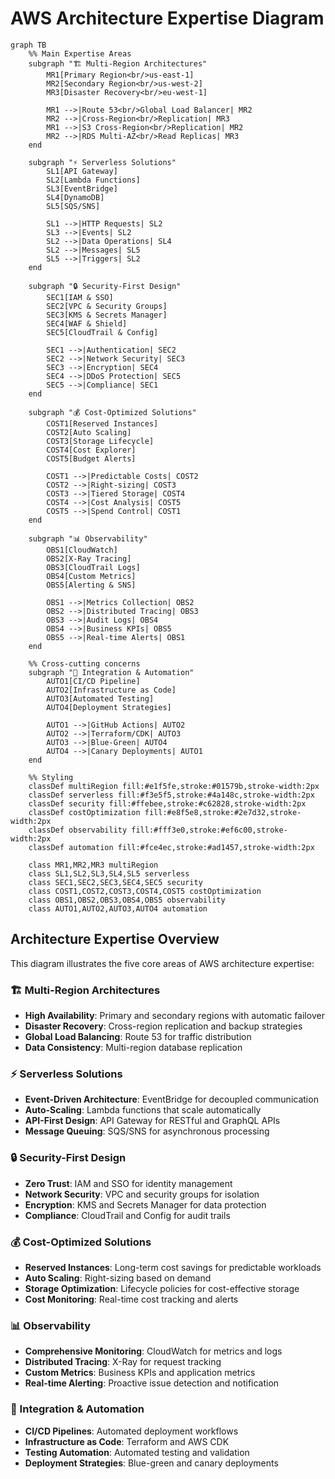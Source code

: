 # AWS Architecture Expertise Diagram

```mermaid
graph TB
    %% Main Expertise Areas
    subgraph "🏗️ Multi-Region Architectures"
        MR1[Primary Region<br/>us-east-1]
        MR2[Secondary Region<br/>us-west-2]
        MR3[Disaster Recovery<br/>eu-west-1]
        
        MR1 -->|Route 53<br/>Global Load Balancer| MR2
        MR2 -->|Cross-Region<br/>Replication| MR3
        MR1 -->|S3 Cross-Region<br/>Replication| MR2
        MR2 -->|RDS Multi-AZ<br/>Read Replicas| MR3
    end
    
    subgraph "⚡ Serverless Solutions"
        SL1[API Gateway]
        SL2[Lambda Functions]
        SL3[EventBridge]
        SL4[DynamoDB]
        SL5[SQS/SNS]
        
        SL1 -->|HTTP Requests| SL2
        SL3 -->|Events| SL2
        SL2 -->|Data Operations| SL4
        SL2 -->|Messages| SL5
        SL5 -->|Triggers| SL2
    end
    
    subgraph "🔒 Security-First Design"
        SEC1[IAM & SSO]
        SEC2[VPC & Security Groups]
        SEC3[KMS & Secrets Manager]
        SEC4[WAF & Shield]
        SEC5[CloudTrail & Config]
        
        SEC1 -->|Authentication| SEC2
        SEC2 -->|Network Security| SEC3
        SEC3 -->|Encryption| SEC4
        SEC4 -->|DDoS Protection| SEC5
        SEC5 -->|Compliance| SEC1
    end
    
    subgraph "💰 Cost-Optimized Solutions"
        COST1[Reserved Instances]
        COST2[Auto Scaling]
        COST3[Storage Lifecycle]
        COST4[Cost Explorer]
        COST5[Budget Alerts]
        
        COST1 -->|Predictable Costs| COST2
        COST2 -->|Right-sizing| COST3
        COST3 -->|Tiered Storage| COST4
        COST4 -->|Cost Analysis| COST5
        COST5 -->|Spend Control| COST1
    end
    
    subgraph "📊 Observability"
        OBS1[CloudWatch]
        OBS2[X-Ray Tracing]
        OBS3[CloudTrail Logs]
        OBS4[Custom Metrics]
        OBS5[Alerting & SNS]
        
        OBS1 -->|Metrics Collection| OBS2
        OBS2 -->|Distributed Tracing| OBS3
        OBS3 -->|Audit Logs| OBS4
        OBS4 -->|Business KPIs| OBS5
        OBS5 -->|Real-time Alerts| OBS1
    end
    
    %% Cross-cutting concerns
    subgraph "🔄 Integration & Automation"
        AUTO1[CI/CD Pipeline]
        AUTO2[Infrastructure as Code]
        AUTO3[Automated Testing]
        AUTO4[Deployment Strategies]
        
        AUTO1 -->|GitHub Actions| AUTO2
        AUTO2 -->|Terraform/CDK| AUTO3
        AUTO3 -->|Blue-Green| AUTO4
        AUTO4 -->|Canary Deployments| AUTO1
    end
    
    %% Styling
    classDef multiRegion fill:#e1f5fe,stroke:#01579b,stroke-width:2px
    classDef serverless fill:#f3e5f5,stroke:#4a148c,stroke-width:2px
    classDef security fill:#ffebee,stroke:#c62828,stroke-width:2px
    classDef costOptimization fill:#e8f5e8,stroke:#2e7d32,stroke-width:2px
    classDef observability fill:#fff3e0,stroke:#ef6c00,stroke-width:2px
    classDef automation fill:#fce4ec,stroke:#ad1457,stroke-width:2px
    
    class MR1,MR2,MR3 multiRegion
    class SL1,SL2,SL3,SL4,SL5 serverless
    class SEC1,SEC2,SEC3,SEC4,SEC5 security
    class COST1,COST2,COST3,COST4,COST5 costOptimization
    class OBS1,OBS2,OBS3,OBS4,OBS5 observability
    class AUTO1,AUTO2,AUTO3,AUTO4 automation
```

## Architecture Expertise Overview

This diagram illustrates the five core areas of AWS architecture expertise:

### 🏗️ Multi-Region Architectures
- **High Availability**: Primary and secondary regions with automatic failover
- **Disaster Recovery**: Cross-region replication and backup strategies
- **Global Load Balancing**: Route 53 for traffic distribution
- **Data Consistency**: Multi-region database replication

### ⚡ Serverless Solutions
- **Event-Driven Architecture**: EventBridge for decoupled communication
- **Auto-Scaling**: Lambda functions that scale automatically
- **API-First Design**: API Gateway for RESTful and GraphQL APIs
- **Message Queuing**: SQS/SNS for asynchronous processing

### 🔒 Security-First Design
- **Zero Trust**: IAM and SSO for identity management
- **Network Security**: VPC and security groups for isolation
- **Encryption**: KMS and Secrets Manager for data protection
- **Compliance**: CloudTrail and Config for audit trails

### 💰 Cost-Optimized Solutions
- **Reserved Instances**: Long-term cost savings for predictable workloads
- **Auto Scaling**: Right-sizing based on demand
- **Storage Optimization**: Lifecycle policies for cost-effective storage
- **Cost Monitoring**: Real-time cost tracking and alerts

### 📊 Observability
- **Comprehensive Monitoring**: CloudWatch for metrics and logs
- **Distributed Tracing**: X-Ray for request tracking
- **Custom Metrics**: Business KPIs and application metrics
- **Real-time Alerting**: Proactive issue detection and notification

### 🔄 Integration & Automation
- **CI/CD Pipelines**: Automated deployment workflows
- **Infrastructure as Code**: Terraform and AWS CDK
- **Testing Automation**: Automated testing and validation
- **Deployment Strategies**: Blue-green and canary deployments
